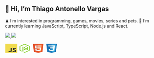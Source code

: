 ## 👋 Hi, I’m Thiago Antonello Vargas
♟ I’m interested in programming, games, movies, series and pets.
🌱 I’m currently learning JavaScript, TypeScript, Node.js and React.

<div>
  <a href="https://github.com/thiantonello">
  <img height="180em" src="https://github-readme-stats.vercel.app/api?username=thiantonello&show_icons=true&theme=algolia&include_all_commits=true&count_private=true"/>
  <img height="180em" src="https://github-readme-stats.vercel.app/api/top-langs/?username=thiantonello&layout=compact&langs_count=8&theme=algolia"/>
</div>

<div style="display: inline_block"><br>
  <img align="center" height="30" width="40" src="https://raw.githubusercontent.com/devicons/devicon/master/icons/javascript/javascript-original.svg">
  <img align="center" height="30" width="40" src="https://raw.githubusercontent.com/devicons/devicon/master/icons/nodejs/nodejs-original.svg">
  <img align="center" height="30" width="40" src="https://raw.githubusercontent.com/devicons/devicon/master/icons/html5/html5-original.svg">
  <img align="center" height="30" width="40" src="https://raw.githubusercontent.com/devicons/devicon/master/icons/css3/css3-original.svg">
</div>

<!--- - 💞️ I’m looking to collaborate on ...
- 📫 How to reach me ... --->

<!---
thiantonello/thiantonello is a ✨ special ✨ repository because its `README.md` (this file) appears on your GitHub profile.
You can click the Preview link to take a look at your changes.
--->
